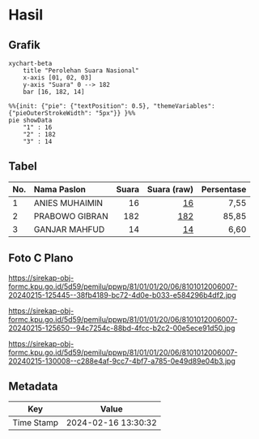 # Hasil

## Grafik

```mermaid
xychart-beta
    title "Perolehan Suara Nasional"
    x-axis [01, 02, 03]
    y-axis "Suara" 0 --> 182
    bar [16, 182, 14]
```

```mermaid
%%{init: {"pie": {"textPosition": 0.5}, "themeVariables": {"pieOuterStrokeWidth": "5px"}} }%%
pie showData
    "1" : 16
    "2" : 182
    "3" : 14
```

## Tabel

| No. | Nama Paslon    | Suara | Suara (raw) | Persentase |
|:--- |:-------------- | -----:| -----------:| ----------:|
| 1   | ANIES MUHAIMIN | 16    | [16][p-1]   | 7,55       |
| 2   | PRABOWO GIBRAN | 182   | [182][p-2]  | 85,85      |
| 3   | GANJAR MAHFUD  | 14    | [14][p-3]   | 6,60       |


[p-1]: https://github.com/gigit-pemilu/pemilu-2024/blob/main/pilpres/hitung-suara/sub/81-maluku/sub/01-maluku-tengah/sub/01-amahai/sub/2006-haruru/sub/007-tps/sub/paslon-1.txt
[p-2]: https://github.com/gigit-pemilu/pemilu-2024/blob/main/pilpres/hitung-suara/sub/81-maluku/sub/01-maluku-tengah/sub/01-amahai/sub/2006-haruru/sub/007-tps/sub/paslon-2.txt
[p-3]: https://github.com/gigit-pemilu/pemilu-2024/blob/main/pilpres/hitung-suara/sub/81-maluku/sub/01-maluku-tengah/sub/01-amahai/sub/2006-haruru/sub/007-tps/sub/paslon-3.txt

## Foto C Plano

https://sirekap-obj-formc.kpu.go.id/5d59/pemilu/ppwp/81/01/01/20/06/8101012006007-20240215-125445--38fb4189-bc72-4d0e-b033-e584296b4df2.jpg

https://sirekap-obj-formc.kpu.go.id/5d59/pemilu/ppwp/81/01/01/20/06/8101012006007-20240215-125650--94c7254c-88bd-4fcc-b2c2-00e5ece91d50.jpg

https://sirekap-obj-formc.kpu.go.id/5d59/pemilu/ppwp/81/01/01/20/06/8101012006007-20240215-130008--c288e4af-9cc7-4bf7-a785-0e49d89e04b3.jpg


## Metadata

| Key        | Value               |
| ---------- | ------------------- |
| Time Stamp | 2024-02-16 13:30:32 |



